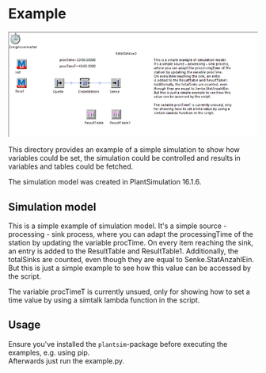 # Example

![](network.png)

This directory provides an example of a simple simulation to show how variables could be set,
the simulation could be controlled and results in variables and tables could be fetched.

The simulation model was created in PlantSimulation 16.1.6.

## Simulation model
This is a simple example of simulation model.
It's a simple source - processing - sink process,
where you can adapt the processingTime of the
station by updating the variable procTime.
On every item reaching the sink, an entry
is added to the ResultTable and ResultTable1.
Additionally, the totalSinks are counted, even
though they are equal to Senke.StatAnzahlEin.
But this is just a simple example to see how this 
value can be accessed by the script.

The variable procTimeT is currently unsued, only
for showing how to set a time value by using a 
simtalk lambda function in the script.

## Usage
Ensure you've installed the ``plantsim``-package before executing the examples, e.g. using pip.  
Afterwards just run the example.py.